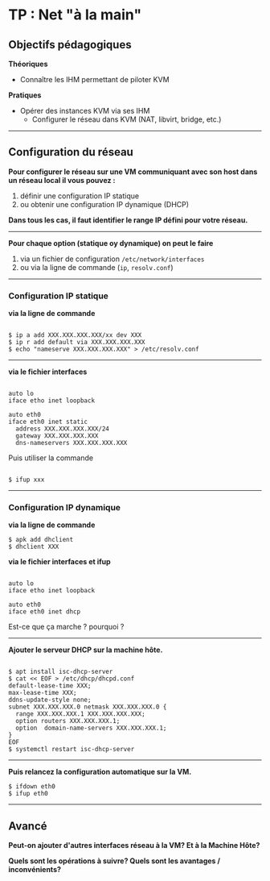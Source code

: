 # TP : Net "à la main" 

## Objectifs pédagogiques

**Théoriques**

- Connaître les IHM permettant de piloter KVM

**Pratiques**

- Opérer des instances KVM via ses IHM
  - Configurer le réseau dans KVM (NAT, libvirt, bridge, etc.)

---

## Configuration du réseau 

**Pour configurer le réseau sur une VM communiquant avec son host dans un réseau local il vous pouvez :**

1. définir une configuration IP statique 
2. ou obtenir une configuration IP dynamique (DHCP)

**Dans tous les cas, il faut identifier le range IP défini pour votre réseau.**

--- 

**Pour chaque option (statique oy dynamique) on peut le faire**

1. via un fichier de configuration `/etc/network/interfaces`
2. ou via la ligne de commande (`ip`, `resolv.conf`)

--- 

### Configuration IP statique 

**via la ligne de commande** 

```shell

$ ip a add XXX.XXX.XXX.XXX/xx dev XXX
$ ip r add default via XXX.XXX.XXX.XXX
$ echo "nameserve XXX.XXX.XXX.XXX" > /etc/resolv.conf

```
---

**via le fichier interfaces**

```shell

auto lo
iface etho inet loopback

auto eth0
iface eth0 inet static
  address XXX.XXX.XXX.XXX/24
  gateway XXX.XXX.XXX.XXX
  dns-nameservers XXX.XXX.XXX.XXX

```

Puis utiliser la commande 

```

$ ifup xxx

``` 
---


### Configuration IP dynamique


**via la ligne de commande**

```shell
$ apk add dhclient
$ dhclient XXX

```

**via le fichier interfaces et ifup**

```shell

auto lo
iface etho inet loopback

auto eth0
iface eth0 inet dhcp

```

Est-ce que ça marche ? pourquoi ? 

---

**Ajouter le serveur DHCP sur la machine hôte.**

```shell

$ apt install isc-dhcp-server
$ cat << EOF > /etc/dhcp/dhcpd.conf
default-lease-time XXX;
max-lease-time XXX;
ddns-update-style none;
subnet XXX.XXX.XXX.0 netmask XXX.XXX.XXX.0 {
  range XXX.XXX.XXX.1 XXX.XXX.XXX.XXX;
  option routers XXX.XXX.XXX.1;
  option  domain-name-servers XXX.XXX.XXX.1;
}
EOF
$ systemctl restart isc-dhcp-server

```
--- 

**Puis relancez la configuration automatique sur la VM.**

```shell
$ ifdown eth0
$ ifup eth0

```


--- 

## Avancé 

**Peut-on ajouter d'autres interfaces réseau à la VM? Et à la Machine Hôte?**

**Quels sont les opérations à suivre? Quels sont les avantages / inconvénients?**